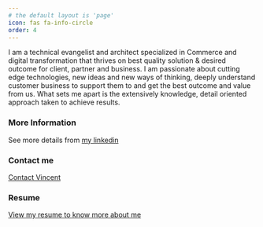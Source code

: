 ```yaml
---
# the default layout is 'page'
icon: fas fa-info-circle
order: 4
---
```


I am a technical evangelist and architect specialized in Commerce and digital transformation that thrives on best quality solution & desired outcome for client, partner and business. I am passionate about cutting edge technologies, new ideas and new ways of thinking, deeply understand customer business to support them to and get the best outcome and value from us. What sets me apart is the extensively knowledge, detail oriented approach taken to achieve results.

### More Information

See more details from [my linkedin](http://www.linkedin.com/in/javafun)

### Contact me

[Contact Vincent](mailto:mscsharp@gmail.com)

### Resume

<a href="https://javafun.github.io/resume/">View my resume to know more about me</a>
